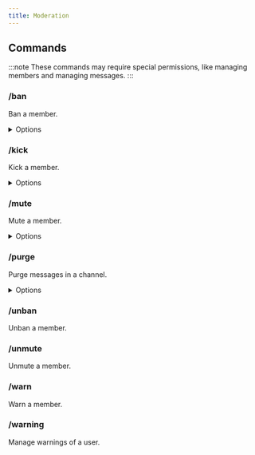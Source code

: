 ```yaml
---
title: Moderation
---
```


## Commands

:::note
These commands may require special permissions, like managing members and managing messages.
:::

### /ban
Ban a member.

<details><summary>Options</summary>

- **User\***: User to ban.
- **Reason**: Reason for the ban.
</details>

### /kick
Kick a member.

<details><summary>Options</summary>

- **User\***: User to kick.
- **Reason**: Reason for the kick.
</details>

### /mute
Mute a member.

<details><summary>Options</summary>

- **User\***: User to mute.
- **Duration\***: Duration of the mute. (e.g., 5m, 1h, 2d)
</details>

### /purge
Purge messages in a channel.

<details><summary>Options</summary>

- **Amount**: The amount of messages to purge. (max.: 100, default: 1)
</details>

### /unban
Unban a member.

### /unmute
Unmute a member.

### /warn
Warn a member.

### /warning
Manage warnings of a user.